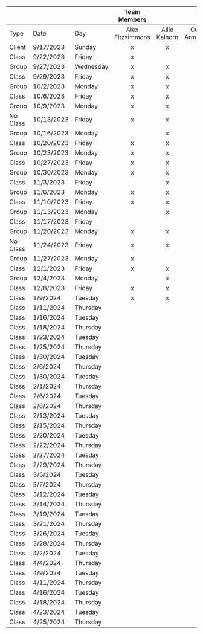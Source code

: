 |          |            |           |   Team Members   |               |                  |                |                   |                  |
| -------- | ---------- | --------- | :--------------: | :-----------: | :--------------: | :------------: | :---------------: | :--------------: |
| Type     | Date       | Day       | Alex Fitzsimmons | Allie Kalhorn | Cullen Armstrong | Daniel Wilkins | Joshua Vattiprolu | Sebastian Smiley |
| Client   | 9/17/2023  | Sunday    |        x         |       x       |        x         |       x        |         x         |        x         |
| Class    | 9/22/2023  | Friday    |        x         |               |                  |       x        |                   |        x         |
| Group    | 9/27/2023  | Wednesday |        x         |       x       |        x         |       x        |         x         |        x         |
| Class    | 9/29/2023  | Friday    |        x         |       x       |        x         |       x        |                   |        x         |
| Group    | 10/2/2023  | Monday    |        x         |       x       |        x         |       x        |         x         |        x         |
| Class    | 10/6/2023  | Friday    |        x         |       x       |        x         |       x        |         x         |        x         |
| Group    | 10/9/2023  | Monday    |        x         |       x       |        x         |       x        |                   |        x         |
| No Class | 10/13/2023 | Friday    |        x         |       x       |        x         |       x        |         x         |        x         |
| Group    | 10/16/2023 | Monday    |                  |       x       |        x         |       x        |         x         |        x         |
| Class    | 10/20/2023 | Friday    |        x         |       x       |        x         |       x        |                   |        x         |
| Group    | 10/23/2023 | Monday    |        x         |       x       |        x         |       x        |                   |        x         |
| Class    | 10/27/2023 | Friday    |        x         |       x       |                  |       x        |         x         |        x         |
| Group    | 10/30/2023 | Monday    |        x         |       x       |        x         |       x        |         x         |        x         |
| Class    | 11/3/2023  | Friday    |                  |       x       |        x         |       x        |         x         |        x         |
| Group    | 11/6/2023  | Monday    |        x         |       x       |        x         |       x        |         x         |        x         |
| Class    | 11/10/2023 | Friday    |        x         |       x       |        x         |       x        |                   |        x         |
| Group    | 11/13/2023 | Monday    |                  |       x       |        x         |       x        |         x         |        x         |
| Class    | 11/17/2023 | Friday    |                  |               |        x         |       x        |                   |        x         |
| Group    | 11/20/2023 | Monday    |        x         |       x       |        x         |       x        |         x         |        x         |
| No Class | 11/24/2023 | Friday    |        x         |       x       |        x         |       x        |         x         |        x         |
| Group    | 11/27/2023 | Monday    |        x         |               |        x         |       x        |         x         |        x         |
| Class    | 12/1/2023  | Friday    |        x         |       x       |        x         |       x        |                   |        x         |
| Group    | 12/4/2023  | Monday    |                  |       x       |        x         |       x        |                   |        x         |
| Class    | 12/8/2023  | Friday    |        x         |       x       |        x         |       x        |                   |        x         |
| Class    | 1/9/2024   | Tuesday   |        x         |       x       |        x         |       x        |                   |        x         |
| Class    | 1/11/2024  | Thursday  |                  |               |                  |                |                   |                  |
| Class    | 1/16/2024  | Tuesday   |                  |               |                  |                |                   |                  |
| Class    | 1/18/2024  | Thursday  |                  |               |                  |                |                   |                  |
| Class    | 1/23/2024  | Tuesday   |                  |               |                  |                |                   |                  |
| Class    | 1/25/2024  | Thursday  |                  |               |                  |                |                   |                  |
| Class    | 1/30/2024  | Tuesday   |                  |               |                  |                |                   |                  |
| Class    | 2/6/2024   | Thursday  |                  |               |                  |                |                   |                  |
| Class    | 1/30/2024  | Tuesday   |                  |               |                  |                |                   |                  |
| Class    | 2/1/2024   | Thursday  |                  |               |                  |                |                   |                  |
| Class    | 2/6/2024   | Tuesday   |                  |               |                  |                |                   |                  |
| Class    | 2/8/2024   | Thursday  |                  |               |                  |                |                   |                  |
| Class    | 2/13/2024  | Tuesday   |                  |               |                  |                |                   |                  |
| Class    | 2/15/2024  | Thursday  |                  |               |                  |                |                   |                  |
| Class    | 2/20/2024  | Tuesday   |                  |               |                  |                |                   |                  |
| Class    | 2/22/2024  | Thursday  |                  |               |                  |                |                   |                  |
| Class    | 2/27/2024  | Tuesday   |                  |               |                  |                |                   |                  |
| Class    | 2/29/2024  | Thursday  |                  |               |                  |                |                   |                  |
| Class    | 3/5/2024   | Tuesday   |                  |               |                  |                |                   |                  |
| Class    | 3/7/2024   | Thursday  |                  |               |                  |                |                   |                  |
| Class    | 3/12/2024  | Tuesday   |                  |               |                  |                |                   |                  |
| Class    | 3/14/2024  | Thursday  |                  |               |                  |                |                   |                  |
| Class    | 3/19/2024  | Tuesday   |                  |               |                  |                |                   |                  |
| Class    | 3/21/2024  | Thursday  |                  |               |                  |                |                   |                  |
| Class    | 3/26/2024  | Tuesday   |                  |               |                  |                |                   |                  |
| Class    | 3/28/2024  | Thursday  |                  |               |                  |                |                   |                  |
| Class    | 4/2/2024   | Tuesday   |                  |               |                  |                |                   |                  |
| Class    | 4/4/2024   | Thursday  |                  |               |                  |                |                   |                  |
| Class    | 4/9/2024   | Tuesday   |                  |               |                  |                |                   |                  |
| Class    | 4/11/2024  | Thursday  |                  |               |                  |                |                   |                  |
| Class    | 4/16/2024  | Tuesday   |                  |               |                  |                |                   |                  |
| Class    | 4/18/2024  | Thursday  |                  |               |                  |                |                   |                  |
| Class    | 4/23/2024  | Tuesday   |                  |               |                  |                |                   |                  |
| Class    | 4/25/2024  | Thursday  |                  |               |                  |                |                   |                  |

